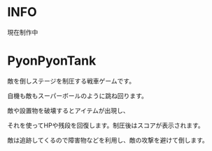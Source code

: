 # INFO
  現在制作中

# PyonPyonTank

 敵を倒しステージを制圧する戦車ゲームです。
 
 自機も敵もスーパーボールのように跳ね回ります。
 
 敵や設置物を破壊するとアイテムが出現し、

 それを使ってHPや残段を回復します。制圧後はスコアが表示されます。

 敵は追跡してくるので障害物などを利用し、敵の攻撃を避けて倒します。
